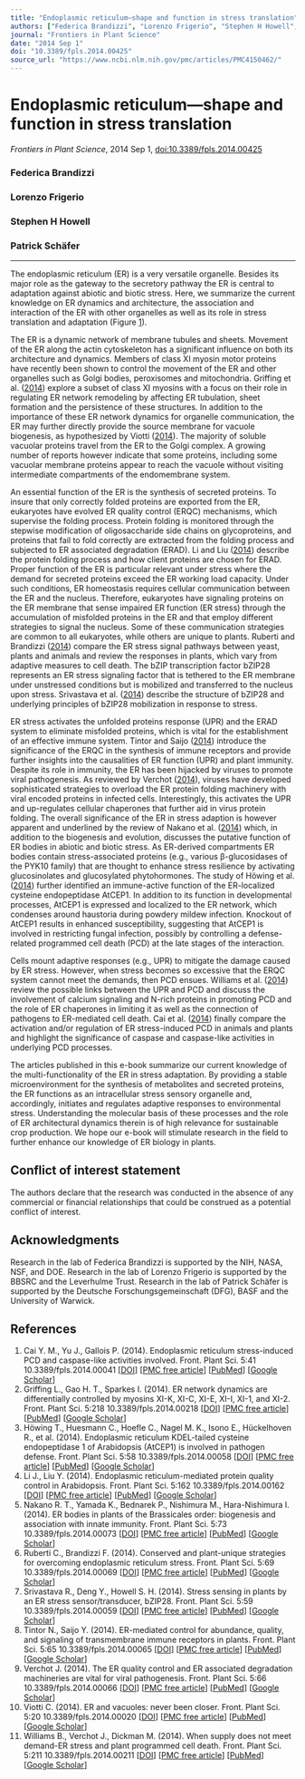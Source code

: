 ```yaml
---
title: "Endoplasmic reticulum—shape and function in stress translation"
authors: ["Federica Brandizzi", "Lorenzo Frigerio", "Stephen H Howell", "Patrick Schäfer"]
journal: "Frontiers in Plant Science"
date: "2014 Sep 1"
doi: "10.3389/fpls.2014.00425"
source_url: "https://www.ncbi.nlm.nih.gov/pmc/articles/PMC4150462/"
---
```


# Endoplasmic reticulum—shape and function in stress translation

*Frontiers in Plant Science*, 2014 Sep 1, [doi:10.3389/fpls.2014.00425](https://doi.org/10.3389/fpls.2014.00425)

### Federica Brandizzi
### Lorenzo Frigerio
### Stephen H Howell
### Patrick Schäfer

* * *

The endoplasmic reticulum (ER) is a very versatile organelle. Besides its major role as the gateway to the secretory pathway the ER is central to adaptation against abiotic and biotic stress. Here, we summarize the current knowledge on ER dynamics and architecture, the association and interaction of the ER with other organelles as well as its role in stress translation and adaptation (Figure [1](#F1)).

The ER is a dynamic network of membrane tubules and sheets. Movement of the ER along the actin cytoskeleton has a significant influence on both its architecture and dynamics. Members of class XI myosin motor proteins have recently been shown to control the movement of the ER and other organelles such as Golgi bodies, peroxisomes and mitochondria. Griffing et al. ([2014](#B2)) explore a subset of class XI myosins with a focus on their role in regulating ER network remodeling by affecting ER tubulation, sheet formation and the persistence of these structures. In addition to the importance of these ER network dynamics for organelle communication, the ER may further directly provide the source membrane for vacuole biogenesis, as hypothesized by Viotti ([2014](#B10)). The majority of soluble vacuolar proteins travel from the ER to the Golgi complex. A growing number of reports however indicate that some proteins, including some vacuolar membrane proteins appear to reach the vacuole without visiting intermediate compartments of the endomembrane system.

An essential function of the ER is the synthesis of secreted proteins. To insure that only correctly folded proteins are exported from the ER, eukaryotes have evolved ER quality control (ERQC) mechanisms, which supervise the folding process. Protein folding is monitored through the stepwise modification of oligosaccharide side chains on glycoproteins, and proteins that fail to fold correctly are extracted from the folding process and subjected to ER associated degradation (ERAD). Li and Liu ([2014](#B4)) describe the protein folding process and how client proteins are chosen for ERAD. Proper function of the ER is particular relevant under stress where the demand for secreted proteins exceed the ER working load capacity. Under such conditions, ER homeostasis requires cellular communication between the ER and the nucleus. Therefore, eukaryotes have signaling proteins on the ER membrane that sense impaired ER function (ER stress) through the accumulation of misfolded proteins in the ER and that employ different strategies to signal the nucleus. Some of these communication strategies are common to all eukaryotes, while others are unique to plants. Ruberti and Brandizzi ([2014](#B6)) compare the ER stress signal pathways between yeast, plants and animals and review the responses in plants, which vary from adaptive measures to cell death. The bZIP transcription factor bZIP28 represents an ER stress signaling factor that is tethered to the ER membrane under unstressed conditions but is mobilized and transferred to the nucleus upon stress. Srivastava et al. ([2014](#B7)) describe the structure of bZIP28 and underlying principles of bZIP28 mobilization in response to stress.

ER stress activates the unfolded proteins response (UPR) and the ERAD system to eliminate misfolded proteins, which is vital for the establishment of an effective immune system. Tintor and Saijo ([2014](#B8)) introduce the significance of the ERQC in the synthesis of immune receptors and provide further insights into the causalities of ER function (UPR) and plant immunity. Despite its role in immunity, the ER has been hijacked by viruses to promote viral pathogenesis. As reviewed by Verchot ([2014](#B9)), viruses have developed sophisticated strategies to overload the ER protein folding machinery with viral encoded proteins in infected cells. Interestingly, this activates the UPR and up-regulates cellular chaperones that further aid in virus protein folding. The overall significance of the ER in stress adaption is however apparent and underlined by the review of Nakano et al. ([2014](#B5)) which, in addition to the biogenesis and evolution, discusses the putative function of ER bodies in abiotic and biotic stress. As ER-derived compartments ER bodies contain stress-associated proteins (e.g., various β-glucosidases of the PYK10 family) that are thought to enhance stress resilience by activating glucosinolates and glucosylated phytohormones. The study of Höwing et al. ([2014](#B3)) further identified an immune-active function of the ER-localized cysteine endopeptidase AtCEP1. In addition to its function in developmental processes, AtCEP1 is expressed and localized to the ER network, which condenses around haustoria during powdery mildew infection. Knockout of AtCEP1 results in enhanced susceptibility, suggesting that AtCEP1 is involved in restricting fungal infection, possibly by controlling a defense-related programmed cell death (PCD) at the late stages of the interaction.

Cells mount adaptive responses (e.g., UPR) to mitigate the damage caused by ER stress. However, when stress becomes so excessive that the ERQC system cannot meet the demands, then PCD ensues. Williams et al. ([2014](#B11)) review the possible links between the UPR and PCD and discuss the involvement of calcium signaling and N-rich proteins in promoting PCD and the role of ER chaperones in limiting it as well as the connection of pathogens to ER-mediated cell death. Cai et al. ([2014](#B1)) finally compare the activation and/or regulation of ER stress-induced PCD in animals and plants and highlight the significance of caspase and caspase-like activities in underlying PCD processes.

The articles published in this e-book summarize our current knowledge of the multi-functionality of the ER in stress adaptation. By providing a stable microenvironment for the synthesis of metabolites and secreted proteins, the ER functions as an intracellular stress sensory organelle and, accordingly, initiates and regulates adaptive responses to environmental stress. Understanding the molecular basis of these processes and the role of ER architectural dynamics therein is of high relevance for sustainable crop production. We hope our e-book will stimulate research in the field to further enhance our knowledge of ER biology in plants.

## Conflict of interest statement

The authors declare that the research was conducted in the absence of any commercial or financial relationships that could be construed as a potential conflict of interest.

## Acknowledgments

Research in the lab of Federica Brandizzi is supported by the NIH, NASA, NSF, and DOE. Research in the lab of Lorenzo Frigerio is supported by the BBSRC and the Leverhulme Trust. Research in the lab of Patrick Schäfer is supported by the Deutsche Forschungsgemeinschaft (DFG), BASF and the University of Warwick.

## References

1.  Cai Y. M., Yu J., Gallois P. (2014). Endoplasmic reticulum stress-induced PCD and caspase-like activities involved. Front. Plant Sci. 5:41 10.3389/fpls.2014.00041 \[[DOI](https://doi.org/10.3389/fpls.2014.00041)\] \[[PMC free article](https://www.ncbi.nlm.nih.gov/articles/PMC3924713/)\] \[[PubMed](https://pubmed.ncbi.nlm.nih.gov/24592269/)\] \[[Google Scholar](https://scholar.google.com/scholar_lookup?journal=Front.%20Plant%20Sci&title=Endoplasmic%20reticulum%20stress-induced%20PCD%20and%20caspase-like%20activities%20involved&author=Y.%20M.%20Cai&author=J.%20Yu&author=P.%20Gallois&volume=5&issue=41&publication_year=2014&pmid=24592269&doi=10.3389/fpls.2014.00041&)\]
2.  Griffing L., Gao H. T., Sparkes I. (2014). ER network dynamics are differentially controlled by myosins XI-K, XI-C, XI-E, XI-I, XI-1, and XI-2. Front. Plant Sci. 5:218 10.3389/fpls.2014.00218 \[[DOI](https://doi.org/10.3389/fpls.2014.00218)\] \[[PMC free article](https://www.ncbi.nlm.nih.gov/articles/PMC4033215/)\] \[[PubMed](https://pubmed.ncbi.nlm.nih.gov/24904614/)\] \[[Google Scholar](https://scholar.google.com/scholar_lookup?journal=Front.%20Plant%20Sci&title=ER%20network%20dynamics%20are%20differentially%20controlled%20by%20myosins%20XI-K,%20XI-C,%20XI-E,%20XI-I,%20XI-1,%20and%20XI-2&author=L.%20Griffing&author=H.%20T.%20Gao&author=I.%20Sparkes&volume=5&issue=218&publication_year=2014&pmid=24904614&doi=10.3389/fpls.2014.00218&)\]
3.  Höwing T., Huesmann C., Hoefle C., Nagel M. K., Isono E., Hückelhoven R., et al. (2014). Endoplasmic reticulum KDEL-tailed cysteine endopeptidase 1 of Arabidopsis (AtCEP1) is involved in pathogen defense. Front. Plant Sci. 5:58 10.3389/fpls.2014.00058 \[[DOI](https://doi.org/10.3389/fpls.2014.00058)\] \[[PMC free article](https://www.ncbi.nlm.nih.gov/articles/PMC3932416/)\] \[[PubMed](https://pubmed.ncbi.nlm.nih.gov/24605116/)\] \[[Google Scholar](https://scholar.google.com/scholar_lookup?journal=Front.%20Plant%20Sci&title=Endoplasmic%20reticulum%20KDEL-tailed%20cysteine%20endopeptidase%201%20of%20Arabidopsis%20\(AtCEP1\)%20is%20involved%20in%20pathogen%20defense&author=T.%20H%C3%B6wing&author=C.%20Huesmann&author=C.%20Hoefle&author=M.%20K.%20Nagel&author=E.%20Isono&volume=5&issue=58&publication_year=2014&pmid=24605116&doi=10.3389/fpls.2014.00058&)\]
4.  Li J., Liu Y. (2014). Endoplasmic reticulum-mediated protein quality control in Arabidopsis. Front. Plant Sci. 5:162 10.3389/fpls.2014.00162 \[[DOI](https://doi.org/10.3389/fpls.2014.00162)\] \[[PMC free article](https://www.ncbi.nlm.nih.gov/articles/PMC4012192/)\] \[[PubMed](https://pubmed.ncbi.nlm.nih.gov/24817869/)\] \[[Google Scholar](https://scholar.google.com/scholar_lookup?journal=Front.%20Plant%20Sci&title=Endoplasmic%20reticulum-mediated%20protein%20quality%20control%20in%20Arabidopsis&author=J.%20Li&author=Y.%20Liu&volume=5&issue=162&publication_year=2014&pmid=24817869&doi=10.3389/fpls.2014.00162&)\]
5.  Nakano R. T., Yamada K., Bednarek P., Nishimura M., Hara-Nishimura I. (2014). ER bodies in plants of the Brassicales order: biogenesis and association with innate immunity. Front. Plant Sci. 5:73 10.3389/fpls.2014.00073 \[[DOI](https://doi.org/10.3389/fpls.2014.00073)\] \[[PMC free article](https://www.ncbi.nlm.nih.gov/articles/PMC3947992/)\] \[[PubMed](https://pubmed.ncbi.nlm.nih.gov/24653729/)\] \[[Google Scholar](https://scholar.google.com/scholar_lookup?journal=Front.%20Plant%20Sci&title=ER%20bodies%20in%20plants%20of%20the%20Brassicales%20order:%20biogenesis%20and%20association%20with%20innate%20immunity&author=R.%20T.%20Nakano&author=K.%20Yamada&author=P.%20Bednarek&author=M.%20Nishimura&author=I.%20Hara-Nishimura&volume=5&issue=73&publication_year=2014&pmid=24653729&doi=10.3389/fpls.2014.00073&)\]
6.  Ruberti C., Brandizzi F. (2014). Conserved and plant-unique strategies for overcoming endoplasmic reticulum stress. Front. Plant Sci. 5:69 10.3389/fpls.2014.00069 \[[DOI](https://doi.org/10.3389/fpls.2014.00069)\] \[[PMC free article](https://www.ncbi.nlm.nih.gov/articles/PMC3935401/)\] \[[PubMed](https://pubmed.ncbi.nlm.nih.gov/24616733/)\] \[[Google Scholar](https://scholar.google.com/scholar_lookup?journal=Front.%20Plant%20Sci&title=Conserved%20and%20plant-unique%20strategies%20for%20overcoming%20endoplasmic%20reticulum%20stress&author=C.%20Ruberti&author=F.%20Brandizzi&volume=5&issue=69&publication_year=2014&pmid=24616733&doi=10.3389/fpls.2014.00069&)\]
7.  Srivastava R., Deng Y., Howell S. H. (2014). Stress sensing in plants by an ER stress sensor/transducer, bZIP28. Front. Plant Sci. 5:59 10.3389/fpls.2014.00059 \[[DOI](https://doi.org/10.3389/fpls.2014.00059)\] \[[PMC free article](https://www.ncbi.nlm.nih.gov/articles/PMC3935173/)\] \[[PubMed](https://pubmed.ncbi.nlm.nih.gov/24616727/)\] \[[Google Scholar](https://scholar.google.com/scholar_lookup?journal=Front.%20Plant%20Sci&title=Stress%20sensing%20in%20plants%20by%20an%20ER%20stress%20sensor/transducer,%20bZIP28&author=R.%20Srivastava&author=Y.%20Deng&author=S.%20H.%20Howell&volume=5&issue=59&publication_year=2014&pmid=24616727&doi=10.3389/fpls.2014.00059&)\]
8.  Tintor N., Saijo Y. (2014). ER-mediated control for abundance, quality, and signaling of transmembrane immune receptors in plants. Front. Plant Sci. 5:65 10.3389/fpls.2014.00065 \[[DOI](https://doi.org/10.3389/fpls.2014.00065)\] \[[PMC free article](https://www.ncbi.nlm.nih.gov/articles/PMC3933923/)\] \[[PubMed](https://pubmed.ncbi.nlm.nih.gov/24616730/)\] \[[Google Scholar](https://scholar.google.com/scholar_lookup?journal=Front.%20Plant%20Sci&title=ER-mediated%20control%20for%20abundance,%20quality,%20and%20signaling%20of%20transmembrane%20immune%20receptors%20in%20plants&author=N.%20Tintor&author=Y.%20Saijo&volume=5&issue=65&publication_year=2014&pmid=24616730&doi=10.3389/fpls.2014.00065&)\]
9.  Verchot J. (2014). The ER quality control and ER associated degradation machineries are vital for viral pathogenesis. Front. Plant Sci. 5:66 10.3389/fpls.2014.00066 \[[DOI](https://doi.org/10.3389/fpls.2014.00066)\] \[[PMC free article](https://www.ncbi.nlm.nih.gov/articles/PMC3949406/)\] \[[PubMed](https://pubmed.ncbi.nlm.nih.gov/24653727/)\] \[[Google Scholar](https://scholar.google.com/scholar_lookup?journal=Front.%20Plant%20Sci&title=The%20ER%20quality%20control%20and%20ER%20associated%20degradation%20machineries%20are%20vital%20for%20viral%20pathogenesis&author=J.%20Verchot&volume=5&issue=66&publication_year=2014&pmid=24653727&doi=10.3389/fpls.2014.00066&)\]
10.  Viotti C. (2014). ER and vacuoles: never been closer. Front. Plant Sci. 5:20 10.3389/fpls.2014.00020 \[[DOI](https://doi.org/10.3389/fpls.2014.00020)\] \[[PMC free article](https://www.ncbi.nlm.nih.gov/articles/PMC3913007/)\] \[[PubMed](https://pubmed.ncbi.nlm.nih.gov/24550928/)\] \[[Google Scholar](https://scholar.google.com/scholar_lookup?journal=Front.%20Plant%20Sci&title=ER%20and%20vacuoles:%20never%20been%20closer&author=C.%20Viotti&volume=5&issue=20&publication_year=2014&pmid=24550928&doi=10.3389/fpls.2014.00020&)\]
11.  Williams B., Verchot J., Dickman M. (2014). When supply does not meet demand-ER stress and plant programmed cell death. Front. Plant Sci. 5:211 10.3389/fpls.2014.00211 \[[DOI](https://doi.org/10.3389/fpls.2014.00211)\] \[[PMC free article](https://www.ncbi.nlm.nih.gov/articles/PMC4045240/)\] \[[PubMed](https://pubmed.ncbi.nlm.nih.gov/24926295/)\] \[[Google Scholar](https://scholar.google.com/scholar_lookup?journal=Front.%20Plant%20Sci&title=When%20supply%20does%20not%20meet%20demand-ER%20stress%20and%20plant%20programmed%20cell%20death&author=B.%20Williams&author=J.%20Verchot&author=M.%20Dickman&volume=5&issue=211&publication_year=2014&pmid=24926295&doi=10.3389/fpls.2014.00211&)\]